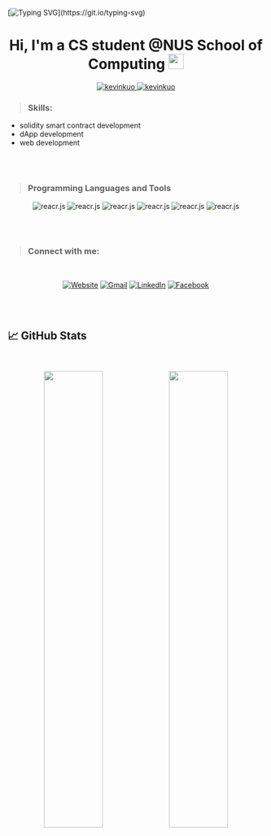 [![Typing SVG](https://readme-typing-svg.herokuapp.com?size=24&width=600&lines=Welcome+To+Kevin's+GitHub+Profile!)](https://git.io/typing-svg)

<h1 align="center">Hi, I'm a CS student @NUS School of Computing <img src="https://raw.githubusercontent.com/MartinHeinz/MartinHeinz/master/wave.gif" width="30px" height='30px'></h1>

<p align="center">
	<a href="https://github.com/kevinkuo0320">
		<img src="https://komarev.com/ghpvc/?username=kevinkuo0320&label=Profile%20views&color=0e75b6&style=flat" alt="kevinkuo" />
	</a>
	<a href="https://github.com/kevinkuo0320">
		<img src="https://img.shields.io/github/followers/kevinkuo0320?label=Followers" alt="kevinkuo" />
	</a>
</p>

> ### Skills:
- solidity smart contract development
- dApp development
- web development
  
<br />
<br />

> ### Programming Languages and Tools


<p align="center">	
        <a>
        <img img src="https://img.shields.io/badge/JavaScript-F7DF1E?style=for-the-badge&logo=javascript&logoColor=black" alt="reacr.js"/>
        </a>
        <a>
        <img img src="https://img.shields.io/badge/Java-ED8B00?style=for-the-badge&logo=java&logoColor=white" alt="reacr.js"/>
        </a>
        <a>
        <img img src="https://img.shields.io/badge/Rust-000000?style=for-the-badge&logo=rust&logoColor=white" alt="reacr.js"/>
        </a>
        <a><img img src="https://img.shields.io/badge/React-20232A?style=for-the-badge&logo=react&logoColor=61DAFB" alt="reacr.js"/></a>
        <a><img img src="https://img.shields.io/badge/Ethereum-3C3C3D?style=for-the-badge&logo=Ethereum&logoColor=white" alt="reacr.js"/></a>
        <a><img img src="https://img.shields.io/badge/polkadot-E6007A?style=for-the-badge&logo=polkadot&logoColor=000" alt="reacr.js"/></a>
</p>

<br />
<br />

> ### Connect with me:

<br />

<p align="center">
    <a href=""><img img src="https://img.shields.io/badge/website-000000?style=for-the-badge&logo=About.me&logoColor=white" alt="Website"/></a>
    <a href="mailto:kevinkuo0320@gmail.com"><img img src="https://img.shields.io/badge/Gmail-D14836?style=for-the-badge&logo=gmail&logoColor=white" alt="Gmail"/></a>
	<a href="https://www.linkedin.com/in/kevinkuochunyuan/"><img src="https://img.shields.io/badge/LinkedIn-0077B5?style=for-the-badge&logo=linkedin&logoColor=white" alt="LinkedIn"/></a>
	<a href="https://www.facebook.com/kevin.kuo.0320"><img src="https://img.shields.io/badge/Facebook-1877F2?style=for-the-badge&logo=facebook&logoColor=white" alt="Facebook"/></a>
</p>

<br />
<br />

## 📈 GitHub Stats
<br>
<p align="center">
  <img width="48%" src="https://github-readme-stats.vercel.app/api?username=kevinkuo0320&show_icons=true&theme=radical" />
  <img width="48%" src="https://github-readme-streak-stats.herokuapp.com/?user=kevinkuo0320&theme=radical" />
</p>
